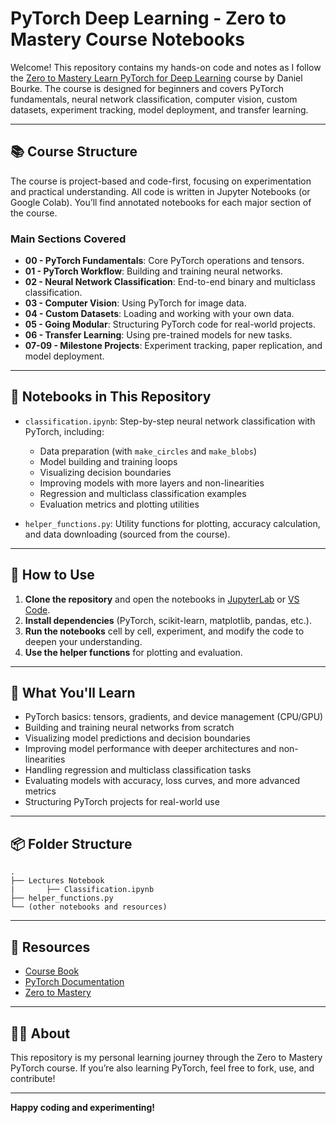# PyTorch Deep Learning - Zero to Mastery Course Notebooks

Welcome! This repository contains my hands-on code and notes as I follow the [Zero to Mastery Learn PyTorch for Deep Learning](https://learnpytorch.io/) course by Daniel Bourke. The course is designed for beginners and covers PyTorch fundamentals, neural network classification, computer vision, custom datasets, experiment tracking, model deployment, and transfer learning.

---

## 📚 Course Structure

The course is project-based and code-first, focusing on experimentation and practical understanding. All code is written in Jupyter Notebooks (or Google Colab). You’ll find annotated notebooks for each major section of the course.

### Main Sections Covered

- **00 - PyTorch Fundamentals**: Core PyTorch operations and tensors.
- **01 - PyTorch Workflow**: Building and training neural networks.
- **02 - Neural Network Classification**: End-to-end binary and multiclass classification.
- **03 - Computer Vision**: Using PyTorch for image data.
- **04 - Custom Datasets**: Loading and working with your own data.
- **05 - Going Modular**: Structuring PyTorch code for real-world projects.
- **06 - Transfer Learning**: Using pre-trained models for new tasks.
- **07-09 - Milestone Projects**: Experiment tracking, paper replication, and model deployment.

---

## 📝 Notebooks in This Repository

- `classification.ipynb`: Step-by-step neural network classification with PyTorch, including:
  - Data preparation (with `make_circles` and `make_blobs`)
  - Model building and training loops
  - Visualizing decision boundaries
  - Improving models with more layers and non-linearities
  - Regression and multiclass classification examples
  - Evaluation metrics and plotting utilities

- `helper_functions.py`: Utility functions for plotting, accuracy calculation, and data downloading (sourced from the course).

---

## 🚀 How to Use

1. **Clone the repository** and open the notebooks in [JupyterLab](https://jupyter.org/) or [VS Code](https://code.visualstudio.com/).
2. **Install dependencies** (PyTorch, scikit-learn, matplotlib, pandas, etc.).
3. **Run the notebooks** cell by cell, experiment, and modify the code to deepen your understanding.
4. **Use the helper functions** for plotting and evaluation.

---

## 🧠 What You'll Learn

- PyTorch basics: tensors, gradients, and device management (CPU/GPU)
- Building and training neural networks from scratch
- Visualizing model predictions and decision boundaries
- Improving model performance with deeper architectures and non-linearities
- Handling regression and multiclass classification tasks
- Evaluating models with accuracy, loss curves, and more advanced metrics
- Structuring PyTorch projects for real-world use

---

## 📦 Folder Structure

```
.
├── Lectures Notebook
|       ├── Classification.ipynb
├── helper_functions.py
└── (other notebooks and resources)
```

---

## 📖 Resources

- [Course Book](https://learnpytorch.io/)
- [PyTorch Documentation](https://pytorch.org/docs/stable/index.html)
- [Zero to Mastery](https://zerotomastery.io/)

---

## 🙋‍♂️ About

This repository is my personal learning journey through the Zero to Mastery PyTorch course. If you’re also learning PyTorch, feel free to fork, use, and contribute!

---

**Happy coding and experimenting!**